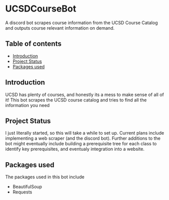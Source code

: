 # UCSDCourseBot
 A discord bot scrapes course information from the UCSD Course Catalog and outputs course relevant information on demand.

 ## Table of contents
 * [Introduction](#introduction)
 * [Project Status](#project-status)
 * [Packages used](#packages-used)

 ## Introduction
 UCSD has plenty of courses, and honestly its a mess to make sense of all of it! This bot scrapes the UCSD course catalog and tries to find all the information you need

 ## Project Status
 I just literally started, so this will take a while to set up. Current plans include implementing a web scraper (and the discord bot). Further additions to the bot might eventually include building a prerequisite tree for each class to identify key prerequisites, and eventualy integration into a website.

 ## Packages used
 The packages used in this bot include
 * BeautifulSoup
 * Requests